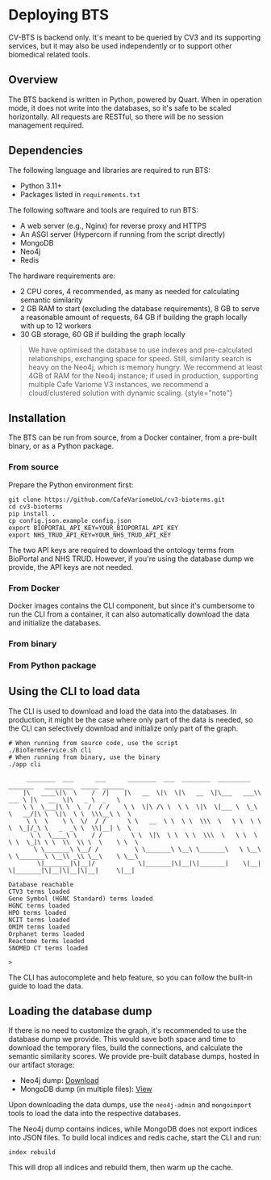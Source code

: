 # Deploying BTS

CV-BTS is backend only. It's meant to be queried by CV3 and its supporting services, but it may also be used independently or to support other biomedical related tools.

## Overview

The BTS backend is written in Python, powered by Quart. When in operation mode, it does not write into the databases, so it's safe to be scaled horizontally. All requests are RESTful, so there will be no session management required.

## Dependencies

The following language and libraries are required to run BTS:

- Python 3.11+
- Packages listed in `requirements.txt`

The following software and tools are required to run BTS:

- A web server (e.g., Nginx) for reverse proxy and HTTPS
- An ASGI server (Hypercorn if running from the script directly)
- MongoDB
- Neo4j
- Redis

The hardware requirements are:

- 2 CPU cores, 4 recommended, as many as needed for calculating semantic similarity
- 2 GB RAM to start (excluding the database requirements), 8 GB to serve a reasonable amount of requests, 64 GB if building the graph locally with up to 12 workers
- 30 GB storage, 60 GB if building the graph locally

> We have optimised the database to use indexes and pre-calculated relationships, exchanging space for speed. Still, similarity search is heavy on the Neo4j, which is memory hungry. We recommend at least 4GB of RAM for the Neo4j instance; if used in production, supporting multiple Cafe Variome V3 instances, we recommend a cloud/clustered solution with dynamic scaling.
> {style="note"}

## Installation

The BTS can be run from source, from a Docker container, from a pre-built binary, or as a Python package.

### From source

Prepare the Python environment first:

```shell
git clone https://github.com/CafeVariomeUoL/cv3-bioterms.git
cd cv3-bioterms
pip install .
cp config.json.example config.json
export BIOPORTAL_API_KEY=YOUR_BIOPORTAL_API_KEY
export NHS_TRUD_API_KEY=YOUR_NHS_TRUD_API_KEY
```

The two API keys are required to download the ontology terms from BioPortal and NHS TRUD. However, if you're using the database dump we provide, the API keys are not needed.

### From Docker

Docker images contains the CLI component, but since it's cumbersome to run the CLI from a container, it can also automatically download the data and initialize the databases.

### From binary

### From Python package

## Using the CLI to load data

The CLI is used to download and load the data into the databases. In production, it might be the case where only part of the data is needed, so the CLI can selectively download and initialize only part of the graph.

```shell
# When running from source code, use the script
./BioTermService.sh cli
# When running from binary, use the binary
./app cli

     ________  ___      ___      ________  ___  ________  _________  _______   ________  _____ ______
    |\   ____\|\  \    /  /|    |\   __  \|\  \|\   __  \|\___   ___\\  ___ \ |\   __  \|\   _ \  _   \
    \ \  \___|\ \  \  /  / /    \ \  \|\ /\ \  \ \  \|\  \|___ \  \_\ \   __/|\ \  \|\  \ \  \\\__\ \  \
     \ \  \    \ \  \/  / /      \ \   __  \ \  \ \  \\\  \   \ \  \ \ \  \_|/_\ \   _  _\ \  \\|__| \  \
      \ \  \____\ \    / /        \ \  \|\  \ \  \ \  \\\  \   \ \  \ \ \  \_|\ \ \  \\  \\ \  \    \ \  \
       \ \_______\ \__/ /          \ \_______\ \__\ \_______\   \ \__\ \ \_______\ \__\\ _\\ \__\    \ \__\
        \|_______|\|__|/            \|_______|\|__|\|_______|    \|__|  \|_______|\|__|\|__|\|__|     \|__|

Database reachable
CTV3 terms loaded
Gene Symbol (HGNC Standard) terms loaded
HGNC terms loaded
HPO terms loaded
NCIT terms loaded
OMIM terms loaded
Orphanet terms loaded
Reactome terms loaded
SNOMED CT terms loaded

>
```

The CLI has autocomplete and help feature, so you can follow the built-in guide to load the data.

## Loading the database dump

If there is no need to customize the graph, it's recommended to use the database dump we provide. This would save both space and time to download the temporary files, build the connections, and calculate the semantic similarity scores. We provide pre-built database dumps, hosted in our artifact storage:

- Neo4j dump: [Download](https://artifactory.cafevariome.org/repository/cv3-bioterms/data/neo4j/neo4j.dump)
- MongoDB dump (in multiple files): [View](https://artifactory.cafevariome.org/#browse/browse:cv3-bioterms:data%2Fmongodb)

Upon downloading the data dumps, use the `neo4j-admin` and `mongoimport` tools to load the data into the respective databases.

The Neo4j dump contains indices, while MongoDB does not export indices into JSON files. To build local indices and redis cache, start the CLI and run:

```shell
index rebuild
```

This will drop all indices and rebuild them, then warm up the cache.

